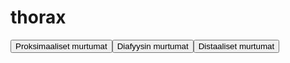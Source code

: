 # thorax

<button id="thorax_proksimaalinen">Proksimaaliset murtumat</button><button id="thorax_diafyysi">Diafyysin murtumat</button><button id="thorax_distaalinen">Distaaliset murtumat</button>

